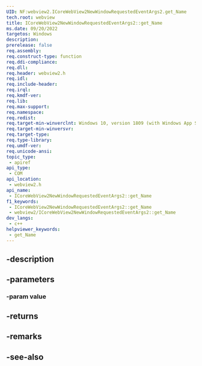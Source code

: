 ```yaml
---
UID: NF:webview2.ICoreWebView2NewWindowRequestedEventArgs2.get_Name
tech.root: webview
title: ICoreWebView2NewWindowRequestedEventArgs2::get_Name
ms.date: 09/20/2022
targetos: Windows
description: 
prerelease: false
req.assembly: 
req.construct-type: function
req.ddi-compliance: 
req.dll: 
req.header: webview2.h
req.idl: 
req.include-header: 
req.irql: 
req.kmdf-ver: 
req.lib: 
req.max-support: 
req.namespace: 
req.redist: 
req.target-min-winverclnt: Windows 10, version 1809 (with Windows App SDK 1.1 or later)
req.target-min-winversvr: 
req.target-type: 
req.type-library: 
req.umdf-ver: 
req.unicode-ansi: 
topic_type:
 - apiref
api_type:
 - COM
api_location:
 - webview2.h
api_name:
 - ICoreWebView2NewWindowRequestedEventArgs2::get_Name
f1_keywords:
 - ICoreWebView2NewWindowRequestedEventArgs2::get_Name
 - webview2/ICoreWebView2NewWindowRequestedEventArgs2::get_Name
dev_langs:
 - c++
helpviewer_keywords:
 - get_Name
---
```


## -description

## -parameters

### -param value

## -returns

## -remarks

## -see-also

